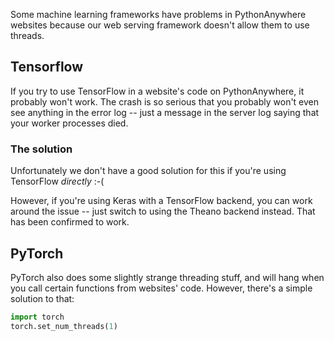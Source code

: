 <!--
.. title: Machine learning in website code
.. slug: MachineLearningInWebsiteCode
.. date: 2018-10-04 19:10:28 UTC+01:00
.. tags:
.. category:
.. link:
.. description:
.. type: text
-->

Some machine learning frameworks have problems in PythonAnywhere websites
because our web serving framework doesn't allow them to use threads.

## Tensorflow

If you try to use TensorFlow in a website's code on PythonAnywhere, it probably
won't work.  The crash is so serious that you probably won't even
see anything in the error log -- just a message in the server log saying that
your worker processes died.

### The solution

Unfortunately we don't have a good solution for this if you're using TensorFlow
*directly* :-(

However, if you're using Keras with a TensorFlow backend, you can work around
the issue -- just switch to using the Theano backend instead.   That has been
confirmed to work.


## PyTorch

PyTorch also does some slightly strange threading stuff, and will hang when you
call certain functions from websites' code.  However, there's a simple
solution to that:

```python
import torch
torch.set_num_threads(1)
```